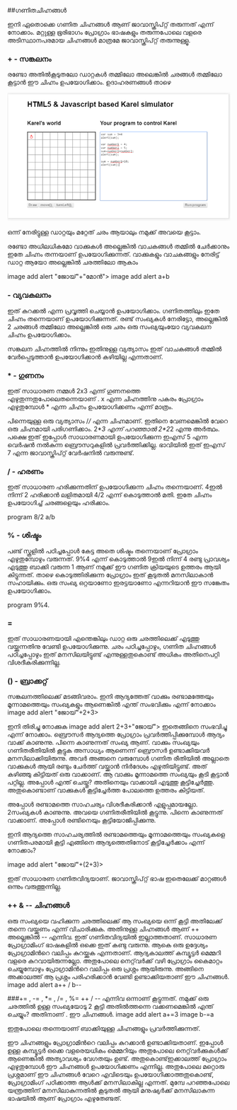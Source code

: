 ##ഗണിതചിഹ്നങ്ങള്‍

ഇനി ഏതൊക്കെ ഗണിത ചിഹ്നങ്ങള്‍ ആണ് ജാവാസ്ക്രിപ്റ്റ് തരുന്നത് എന്ന് നോക്കാം. മറ്റുള്ള ഭൂരിഭാഗം പ്രോഗ്രാം ഭാഷകളും തരുന്നപോലെ വളരെ അടിസ്ഥാനപരമായ ചിഹ്നങ്ങള്‍ മാത്രമേ ജാവാസ്ക്രിപ്റ്റ് തരുന്നുള്ളൂ.

### + - സങ്കലനം
രണ്ടോ അതില്‍കൂടുതലോ ഡാറ്റകള്‍ തമ്മിലോ അലെങ്കില്‍ ചരങ്ങള്‍ തമ്മിലോ കൂട്ടാന്‍ ഈ ചിഹ്നം ഉപയോഗിക്കാം. ഉദാഹരണങ്ങള്‍ താഴെ

![സങ്കലനം](images/ch06/06/01-AddNumbers.PNG)

ഒന്ന് നേരിട്ടുള്ള ഡാറ്റയും മറ്റേത് ചരം ആയാലും നമുക്ക് അവയെ കൂട്ടാം.

രണ്ടോ അധിലധികമോ വാക്കുകള്‍ അല്ലെങ്കില്‍ വാചകങ്ങള്‍ തമ്മില്‍ ചേര്‍ക്കാനും ഇതേ ചിഹ്നം തന്നയാണ് ഉപയോഗിക്കുന്നത്. വാക്കുകളും വാചകങ്ങളും നേരിട്ട് ഡാറ്റ ആയോ അല്ലെങ്കില്‍ ചരത്തിലോ ആകാം

image add alert "ജോയ്"+"മോന്‍">
image add alert a+b

### - വ്യവകലനം

ഇത് കുറക്കല്‍ എന്ന പ്രവൃത്തി ചെയ്യാന്‍ ഉപയോഗിക്കാം. ഗണിതത്തിലും ഇതേ ചിഹ്നം തന്നെയാണ് ഉപയോഗിക്കുന്നത്.  രണ്ട് സംഖ്യകള്‍ നേരിട്ടോ, അല്ലെങ്കില്‍ 2 ചരങ്ങള്‍ തമ്മിലോ അല്ലെങ്കില്‍ ഒരു ചരം ഒരു സംഖ്യയുംയോ വ്യവകലന ചിഹ്നം ഉപയോഗിക്കാം.

സങ്കലന ചിഹ്നത്തില്‍ നിന്നും  ഇതിനുള്ള വ്യത്യാസം ഇത് വാചകങ്ങള്‍ തമ്മില്‍ വേര്‍പ്പെടുത്താന്‍ ഉപയോഗിക്കാന്‍ കഴിയില്ല എന്നതാണ്.

### * - ഗുണനം

ഇത് സാധാരണ നമ്മള്‍ 2x3 എന്ന് ഗുണനത്തെ എഴുതുന്നതുപോലെതന്നെയാണ് . x എന്ന ചിഹ്നത്തിനു പകരം പ്രോഗ്രാം എഴുതുമ്പോള്‍ * എന്ന ചിഹ്നം ഉപയോഗിക്കണം എന്ന് മാത്രം.

പിന്നെയുള്ള ഒരു വ്യത്യാസം /*/* എന്ന ചിഹ്നമാണ്. ഇതിനെ വേണമെങ്കില്‍ വേറെ ഒരു ചിഹ്നമായി പരിഗണിക്കാം. 2\**3 എന്ന് പറഞ്ഞാല്‍ 2\*2*2 എന്നു അര്‍ത്ഥം. പക്ഷെ ഇത് ഇപ്പോള്‍ സാധാരണമായി ഉപയോഗിക്കുന്ന ഇഎസ് 5 എന്ന വെര്‍ഷന്‍ നല്‍കുന്ന ബ്രൌസറുകളില്‍   പ്രവര്‍ത്തിക്കില്ല. ഭാവിയില്‍ ഇത് ഇഎസ് 7 എന്ന ജാവാസ്ക്രിപ്റ്റ് വേര്‍ഷനില്‍ വരുന്നുണ്ട്.

### / - ഹരണം
ഇത് സാധാരണ ഹരിക്കുന്നതിന് ഉപയോഗിക്കുന്ന ചിഹ്നം തന്നെയാണ്. 4ഇല്‍ നിന്ന് 2 ഹരിക്കാന്‍ ലളിതമായി 4/2 എന്ന് കൊടുത്താല്‍ മതി. ഇതേ ചിഹ്നം ഉപയോഗിച്ച് ചരങ്ങളെയും ഹരിക്കാം.

program 8/2  a/b

### % - ശിഷ്ടം

പണ്ട് സ്കൂളില്‍ പഠിച്ചപ്പോള്‍ കേട്ട അതെ ശിഷ്ടം തന്നെയാണ് പ്രോഗ്രാം എഴുതുമ്പോഴും വരുന്നത്.  9%4 എന്ന് കൊടുത്താല്‍ 9ഇല്‍ നിന്ന് 4 രണ്ടു പ്രാവശ്യം എടുത്തു ബാക്കി വരുന്ന 1 ആണ് നമുക്ക് ഈ ഗണിത ക്രിയയുടെ ഉത്തരം ആയി കിട്ടുന്നത്.  താഴെ കൊടുത്തിരിക്കുന്ന പ്രോഗ്രാം ഇത് കൂടുതല്‍ മനസിലാകാന്‍ സഹായിക്കും. ഒരു സംഖ്യ ഒറ്റയാണോ ഇരട്ടയാണോ എന്നറിയാന്‍ ഈ സങ്കേതം ഉപയോഗിക്കാം.

program 9%4.

### = 

ഇത് സാധാരണയായി എന്തെങ്കിലും ഡാറ്റ ഒരു ചരത്തിലെക്ക് എടുത്തു വയ്ക്കുന്നതിനു വേണ്ടി ഉപയോഗിക്കുന്നു. ചരം പഠിച്ചപ്പോഴും, ഗണിത ചിഹ്നങ്ങള്‍ പഠിച്ചപ്പോഴും ഇത് മനസിലയിട്ടുണ്ട് എന്നുള്ളതുകൊണ്ട് അധികം അതിനെപറ്റി വിശദീകരിക്കുന്നില്ല.

### () - ബ്രാക്കറ്റ്

സങ്കലനത്തിലെക്ക് മടങ്ങിവരാം. ഇനി ആദ്യത്തേത് വാക്കും രണ്ടാമത്തേയും മൂന്നാമത്തെയും സംഖ്യകളും ആണെങ്കില്‍ എന്ത് സംഭവിക്കും എന്ന് നോക്കാം
image add alert "ജോയ്"+2+3>

ഇനി തിരിച്ചു നോക്കുക
image add alert 2+3+"ജോയ്">
ഇതെങ്ങിനെ സംഭവിച്ചു എന്ന് നോക്കാം. ബ്രൌസര്‍ ആദ്യത്തെ പ്രോഗ്രാം പ്രവര്‍ത്തിപ്പിക്കുമ്പോള്‍  ആദ്യം വാക്ക് കാണുന്നു. പിന്നെ കാണുന്നത് സംഖ്യ ആണ്. വാക്കും സംഖ്യയും ഗണിതരീതിയില്‍ കൂട്ടുക അസാധ്യം ആണെന്ന് ബ്രൌസര്‍ ഉണ്ടാക്കിയവര്‍ മനസിലാക്കിയിരുന്നു. അവര്‍ അങ്ങനെ വരുമ്പോള്‍ ഗണിത രീതിയില്‍ അല്ലാതെ വാക്കുകള്‍ ആയി രണ്ടും ചേര്‍ത്ത് വയ്ക്കാന്‍ നിര്‍ദേശം എഴുതിയിട്ടുണ്ട്. അത് കഴിഞ്ഞു കിട്ടിയത് ഒരു വാക്കാണ്‌.  ആ വാക്കും മൂന്നാമത്തെ സംഖ്യയും കൂടി കൂട്ടാന്‍ പറ്റില്ല. അപ്പോള്‍ എന്ത് ചെയ്തു? അതിനെയും വാക്കായി എടുത്തു കൂട്ടിച്ചേര്‍ത്തു. അതുകൊണ്ടാണ് വാക്കുകള്‍ കൂട്ടിച്ചേര്‍ത്ത പോലത്തെ ഉത്തരം കിട്ടിയത്.

അപ്പോള്‍ രണ്ടാമത്തെ സാഹചര്യം വിശദീകരിക്കാന്‍ എളുപ്പമായല്ലോ. 2സംഖ്യകള്‍ കാണുന്നു. അവയെ ഗണിതരീതിയില്‍ കൂട്ടുന്നു. പിന്നെ കാണുന്നത് വാക്കാണ്‌. അപ്പോള്‍ രണ്ടിനെയും കൂട്ടിയോജിപ്പിക്കുന്നു.

ഇനി ആദ്യത്തെ സാഹചര്യത്തില്‍ രണ്ടാമത്തെയും മൂന്നാമത്തെയും സംഖ്യകളെ ഗണിതപരമായി കൂട്ടി എങ്ങിനെ ആദ്യത്തെതിനോട് കൂട്ടിച്ചേര്‍ക്കാം എന്ന് നോക്കാം?

image add alert "ജോയ്"+(2+3)>

ഇത് സാധാരണ ഗണിതവിദ്യയാണ്. ജാവാസ്ക്രിപ്റ്റ് ഭാഷ ഇതെലേക്ക് മാറ്റങ്ങള്‍ ഒന്നും വരുത്തുന്നില്ല.

### ++ & -- ചിഹ്നങ്ങള്‍
ഒരു സംഖ്യയെ വഹിക്കുന്ന ചരത്തിലെക്ക്  ആ സംഖ്യയെ ഒന്ന് കൂട്ടി അതിലേക്ക് തന്നെ വയ്ക്കണം എന്ന് വിചാരിക്കുക. അതിനുള്ള ചിഹ്നങ്ങള്‍ ആണ് ++ അല്ലെങ്കില്‍ -- എന്നിവ. ഇത് ഗണിതവിദ്യയില്‍ ഇല്ലാത്തതാണ്. സാധാരണ പ്രോഗ്രാമിംഗ് ഭാഷകളില്‍ ഒക്കെ ഇത് കണ്ടു വരുന്നു. ആകെ ഒരു ഉദ്ദേശ്യം പ്രോഗ്രാമിന്‍റെ വലിപ്പം കുറയ്ക്കുക എന്നതാണ്. ആദ്യകാലത്ത് കമ്പ്യൂട്ടര്‍ മെമ്മറി വളരെ കുറവായിരുന്നല്ലോ. അതുപോലെ നെറ്റ്‌വര്‍ക്ക് വഴി പ്രോഗ്രാം കൈമാറ്റം ചെയ്യുമ്പോഴും പ്രോഗ്രാമിന്‍റെ വലിപ്പം ഒരു പ്രശ്നം ആയിരുന്നു. അങ്ങിനെ അക്കാലത്ത് ആ പ്രശ്നം പരിഹരിക്കാന്‍ വേണ്ടി ഉണ്ടാക്കിയതാണ് ഈ ചിഹ്നങ്ങള്‍.
image add alert a++ / b--

###+= , -= , *= , /= , %=
++ / -- എന്നിവ ഒന്നാണ് കൂട്ടുന്നത്. നമുക്ക് ഒരു ചരത്തില്‍ ഉള്ള സംഖ്യയോടു 2 കൂട്ടി അതില്‍ത്തന്നെ വക്കണമെങ്കില്‍ എന്ത് ചെയ്യും? അതിനാണ് . ഈ ചിഹ്നങ്ങള്‍. 
image add alert a+=3
image b-=a

ഇതുപോലെ തന്നെയാണ് ബാക്കിയുള്ള ചിഹ്നങ്ങളും പ്രവര്‍ത്തിക്കുന്നത്.

ഈ ചിഹ്നങ്ങളും പ്രോഗ്രാമിന്‍റെ വലിപ്പം കുറക്കാന്‍ ഉണ്ടാക്കിയതാണ്. ഇപ്പോള്‍ ഉള്ള കമ്പ്യൂട്ടര്‍ ഒക്കെ വളരെയധികം മെമ്മറിയും അതുപോലെ നെറ്റ്‌വര്‍ക്കുകള്‍ക്ക് ആണെങ്കില്‍ അത്യാവശ്യം വേഗതയും ഉണ്ട്. അതുകൊണ്ട്ഇക്കാലത്ത് പ്രോഗ്രാം എഴുതുമ്പോള്‍ ഈ ചിഹ്നങ്ങള്‍ ഉപയോഗിക്കണം എന്നില്ല. അതുപോലെ മറ്റൊരു പ്രശ്നമാണ് ഈ ചിഹ്നങ്ങള്‍ വേറെ എവിടെയും ഉപയോഗിക്കാത്തതുകൊണ്ട്, പ്രോഗ്രാമിംഗ് പഠിക്കാത്ത ആള്‍ക്ക് മനസിലാകില്ല എന്നത്. മുമ്പേ പറഞ്ഞപോലെ യന്ത്രത്തിന് മനസിലാകുന്നതില്‍ കൂടുതല്‍ ആയി മനുഷ്യര്‍ക്ക് മനസിലാകുന്ന ഭാഷയില്‍ ആണ് പ്രോഗ്രാം എഴുതേണ്ടത്.
